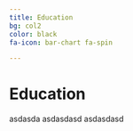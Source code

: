 ```yaml
---
title: Education
bg: col2
color: black
fa-icon: bar-chart fa-spin

---
```


# Education
asdasda
asdasdasd
asdasdasd
